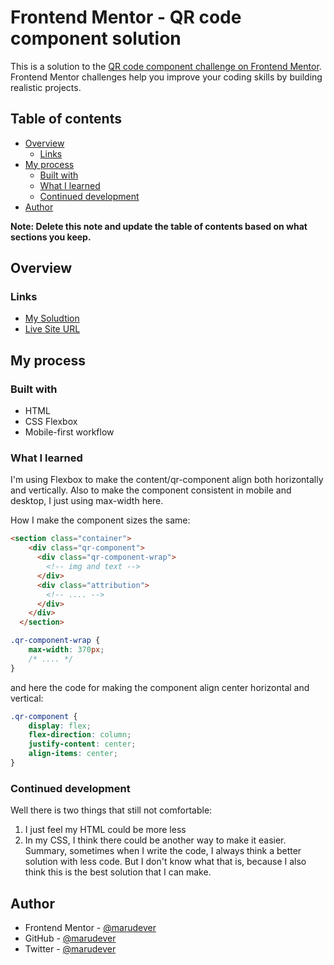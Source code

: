 # Frontend Mentor - QR code component solution

This is a solution to the [QR code component challenge on Frontend Mentor](https://www.frontendmentor.io/challenges/qr-code-component-iux_sIO_H). Frontend Mentor challenges help you improve your coding skills by building realistic projects. 

## Table of contents

- [Overview](#overview)
  - [Links](#links)
- [My process](#my-process)
  - [Built with](#built-with)
  - [What I learned](#what-i-learned)
  - [Continued development](#continued-development)
- [Author](#author)

**Note: Delete this note and update the table of contents based on what sections you keep.**

## Overview

### Links

- [My Soludtion](https://github.com/marudever/qr-code-component)
- [Live Site URL](https://marudever.my.id/qr-code-component/)

## My process

### Built with

- HTML
- CSS Flexbox
- Mobile-first workflow

### What I learned

I'm using Flexbox to make the content/qr-component align both horizontally and vertically. Also to make the component consistent in mobile and desktop, I just using max-width here. 

How I make the component sizes the same:
```html
<section class="container">
    <div class="qr-component">
      <div class="qr-component-wrap">
        <!-- img and text -->
      </div>
      <div class="attribution">
        <!-- .... -->
      </div>
    </div>
  </section>
```
```css
.qr-component-wrap {
    max-width: 370px;
    /* .... */
}
```
and here the code for making the component align center horizontal and vertical:
```css
.qr-component {
    display: flex;
    flex-direction: column;
    justify-content: center;
    align-items: center;
}
```

### Continued development

Well there is two things that still not comfortable:
1. I just feel my HTML could be more less
2. In my CSS, I think there could be another way to make it easier.
Summary, sometimes when I write the code, I always think a better solution with less code. But I don't know what that is, because I also think this is the best solution that I can make.

## Author

- Frontend Mentor - [@marudever](https://www.frontendmentor.io/profile/marudever)
- GitHub - [@marudever](https://github.com/marudever)
- Twitter - [@marudever](https://www.twitter.com/marudever)